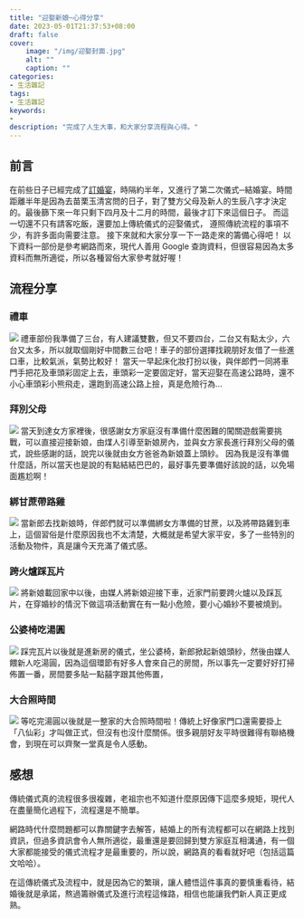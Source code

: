 ```yaml
---
title: "迎娶新娘─心得分享"
date: 2023-05-01T21:37:53+08:00
draft: false
cover:
    image: "/img/迎娶封面.jpg"
    alt: ""
    caption: ""
categories: 
- 生活雜記
tags: 
- 生活雜記
keywords:
- 
description: "完成了人生大事，和大家分享流程與心得。"
---
```

## 前言

在前些日子已經完成了[訂婚宴](https://fgzblog.com/2022/11/%E8%A8%82%E5%A9%9A%E5%AE%B4/)，時隔約半年，又進行了第二次儀式─結婚宴。時間距離半年是因為去苗栗玉清宮問的日子，對了雙方父母及新人的生辰八字才決定的。最後篩下來一年只剩下四月及十二月的時間，最後才訂下來這個日子。
而這一切還不只有請客吃飯，還要加上傳統儀式的迎娶儀式， 遵照傳統流程的事項不少，有許多面向需要注意。
接下來就和大家分享一下一路走來的籌備心得吧！
以下資料一部份是參考網路而來，現代人善用 Google 查詢資料，但很容易因為太多資料而無所適從，所以各種習俗大家參考就好喔！

## 流程分享

### 禮車

![](/img/禮車.jpg)
禮車部份我準備了三台，有人建議雙數，但又不要四台，二台又有點太少，六台又太多，所以就取個剛好中間數三台吧！車子的部份選擇找親朋好友借了一些進口車，比較氣派，氣勢比較好！
當天一早起床化妝打扮以後，與伴郎們一同將車門手把花及車頭彩固定上去，車頭彩一定要固定好，當天迎娶在高速公路時，還不小心車頭彩小熊飛走，還跑到高速公路上撿，真是危險行為…

### 拜別父母
![](/img/拜別.jpg)
當天到達女方家裡後，很感謝女方家庭沒有準備什麼困難的闖關遊戲需要挑戰，可以直接迎接新娘，由煤人引導至新娘房內，並與女方家長進行拜別父母的儀式，說些感謝的話，說完以後就由女方爸爸為新娘蓋上頭紗。
因為我是沒有準備什麼話，所以當天也是說的有點結結巴巴的，最好事先要準備好該說的話，以免場面尷尬啊！

### 綁甘蔗帶路雞
![](/img/綁甘蔗.jpg)
當新郎去找新娘時，伴郎們就可以準備綁女方準備的甘蔗，以及將帶路雞到車上，這個習俗是什麼原因我也不太清楚，大概就是希望大家平安，多了一些特別的活動及物件，真是讓今天充滿了儀式感。

### 跨火爐踩瓦片
![](/img/踩瓦片.jpg)
將新娘載回家中以後，由媒人將新娘迎接下車，近家門前要跨火爐以及踩瓦片，在穿婚紗的情況下做這項活動實在有一點小危險，要小心婚紗不要被燒到。

### 公婆椅吃湯圓
![](/img/頭紗.jpg)
踩完瓦片以後就是進新房的儀式，坐公婆椅，新郎掀起新娘頭紗，然後由媒人餵新人吃湯圓，因為這個環節有好多人會來自己的房間，所以事先一定要好好打掃佈置一番，房間要多貼一點囍字跟其他佈置，

### 大合照時間
![](/img/合照.jpg)
等吃完湯圓以後就是一整家的大合照時間啦！傳統上好像家門口還需要掛上「八仙彩」才叫做正式，但沒有也沒什麼關係。很多親朋好友平時很難得有聯絡機會，到現在可以齊聚一堂真是令人感動。

## 感想

傳統儀式真的流程很多很複雜，老祖宗也不知道什麼原因傳下這麼多規矩，現代人在盡量簡化過程下，流程還是不簡單。

網路時代什麼問題都可以靠關鍵字去解答，結婚上的所有流程都可以在網路上找到資訊，但過多資訊會令人無所適從，最重還是要回歸到雙方家庭互相溝通，有一個大家都能接受的儀式流程才是最重要的，所以說，網路真的看看就好吧（包括這篇文哈哈）。

在這傳統儀式及流程中，就是因為它的繁瑣，讓人體悟這件事真的要慎重看待，結婚後就是承諾，熬過籌辦儀式及進行流程這條路，相信也能讓我們新人真正更成熟。